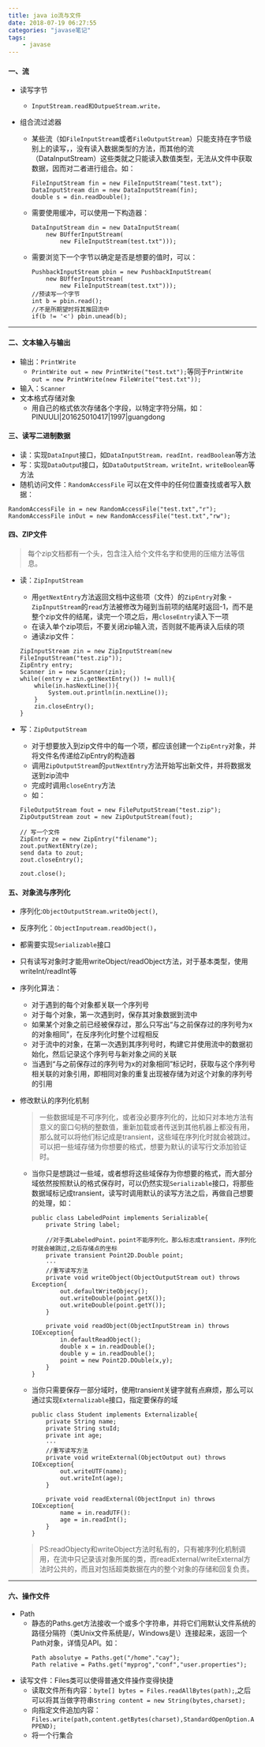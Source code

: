 ```yaml
---
title: java io流与文件
date: 2018-07-19 06:27:55
categories: "javase笔记" 
tags:
	- javase
---
```

#### 一、流 ####
- 读写字节
	- `InputStream.read和OutpueStream.write，`
- 组合流过滤器

	 - 某些流（如`FileInputStream`或者`FileOutputStream`）只能支持在字节级别上的读写，，没有读入数据类型的方法，而其他的流（DataInputStream）这些类就之只能读入数值类型，无法从文件中获取数据，因而对二者进行组合。如：	
		``` 
		FileInputStream fin = new FileInputStream("test.txt");
		DataInputStream din = new DataInputStream(fin);
		double s = din.readDouble();
		```
	- 需要使用缓冲，可以使用一下构造器：
		```
		DataInputStream din = new DataInputStream(
			new BUfferInputStream(
				new FileInputStream(test.txt")));
		```
	- 需要浏览下一个字节以确定是否是想要的值时，可以：
		```
		PushbackInputStream pbin = new PushbackInputStream(
			new BUfferInputStream(
				new FileInputStream(test.txt")));
		//预读写一个字节
		int b = pbin.read();
		//不是所期望时将其推回流中
		if(b != '<') pbin.unead(b);
		```
----
#### 二、文本输入与输出
- 输出：`PrintWrite`
	- `PrintWrite out = new PrintWrite("test.txt");`等同于`PrintWrite out = new PrintWrite(new FileWrite("test.txt"));`
- 输入：`Scanner`
- 文本格式存储对象
	- 用自己的格式依次存储各个字段，以特定字符分隔，如：
	PINUULI|201625010417|1997|guangdong
#### 三、读写二进制数据
- 读：实现`DataInput`接口，如`DataInputStream，readInt，readBoolean`等方法
- 写：实现`DataOutpu`t接口，如`DataOutputStream，writeInt，writeBoolean`等方法
- 随机访问文件：`RandomAccessFile`
可以在文件中的任何位置查找或者写入数据：
```
RandomAccessFile in = new RandomAccessFile("test.txt","r");
RandomAccessFile inOut = new RandomAccessFile("test.txt","rw");
```
#### 四、ZIP文件
> 每个zip文档都有一个头，包含注入给个文件名字和使用的压缩方法等信息。
- 读：`ZipInputStream`
	- 用`getNextEntry`方法返回文档中这些项（文件）的`ZipEntry`对象
	-` ZipInputStream`的`read`方法被修改为碰到当前项的结尾时返回-1，而不是整个zip文件的结尾，读完一个项之后，用`closeEntry`读入下一项
	- 在读入单个zip项后，不要关闭zip输入流，否则就不能再读入后续的项
	- 通读zip文件：
	``` 
	ZipInputStream zin = new ZipInputStream(new FileInputStream("test.zip"));
	ZipEntry entry;
	Scanner in = new Scanner(zin);
	while((entry = zin.getNextEntry()) != null){
		while(in.hasNextLine()){
			System.out.println(in.nextLine());
		}
		zin.closeEntry();
	}
	```

- 写：`ZipOutputStream`
	- 对于想要放入到zip文件中的每一个项，都应该创建一个`ZipEntry`对象，并将文件名传递给ZipEntry的构造器
	- 调用`ZipOutputStream`的`putNextEntry`方法开始写出新文件，并将数据发送到zip流中
	- 完成时调用`closeEntry`方法
	- 如：
	```
	FileOutputStream fout = new FilePutputStream("test.zip");
	ZipOutputStream zout = new ZipOutputStream(fout);

	// 写一个文件
	ZipEntry ze = new ZipEntry("filename");
	zout.putNextENtry(ze);
	send data to zout;
	zout.closeEntry();

	zout.close();
	```

#### 五、对象流与序列化
- 序列化:`ObjectOutputStream.writeObject()`,
- 反序列化：`ObjectInputream.readObject()`，
- 都需要实现`Serializable`接口
- 只有读写对象时才能用writeObject/readObject方法，对于基本类型，使用writeInt/readInt等
- 序列化算法：
	- 对于遇到的每个对象都关联一个序列号
	- 对于每个对象，第一次遇到时，保存其对象数据到流中
	- 如果某个对象之前已经被保存过，那么只写出“与之前保存过的序列号为x的对象相同”，在反序列化时整个过程相反
	- 对于流中的对象，在第一次遇到其序列号时，构建它并使用流中的数据初始化，然后记录这个序列号与新对象之间的关联
	- 当遇到“与之前保存过的序列号为x的对象相同”标记时，获取与这个序列号相关联的对象引用，即相同对象的重复出现被存储为对这个对象的序列号的引用
- 修改默认的序列化机制
	>一些数据域是不可序列化，或者没必要序列化的，比如只对本地方法有意义的窗口句柄的整数值，重新加载或者传送到其他机器上都没有用，那么就可以将他们标记成是transient，这些域在序列化时就会被跳过。
	可以把一些域存储为你想要的格式，想要为默认的读写行文添加验证时。

	- 当你只是想跳过一些域，或者想将这些域保存为你想要的格式，而大部分域依然按照默认的格式保存时，可以仍然实现`Serializable`接口，将那些数据域标记成transient，读写时调用默认的读写方法之后，再做自己想要的处理，如：
		
		```
		public class LabeledPoint implements Serializable{
			private String label;

			//对于类LabeledPoint，point不能序列化，那么标志成transient，序列化时就会被跳过,之后存储点的坐标
			private transient Point2D.Double point;
			···
			//重写读写方法
			private void writeObject(ObjectOutputStream out) throws Exception{
				out.defaultWriteObjecy();
				out.writeDouble(point.getX());
				out.writeDouble(point.getY());
			}

			private void readObject(ObjectInputStream in) throws IOException{
				in.defaultReadObject();
				double x = in.readDouble();
				double y = in.readDouble();
				point = new Point2D.DOuble(x,y);
			}
		}
		```
		
	- 当你只需要保存一部分域时，使用transient关键字就有点麻烦，那么可以通过实现`Externalizable`接口，指定要保存的域
		```
		public class Student implements Externalizable{
			private String name;
			private String stuId;
			private int age;
			···
			//重写读写方法
			private void writeExternal(ObjectOutput out) throws IOException{
				out.writeUTF(name);
				out.writeInt(age);
			}

			private void readExternal(ObjectInput in) throws IOException{
				name = in.readUTF():
				age = in.readInt();
			}
		}
		```
	> PS:readObjecty和writeObject方法时私有的，只有被序列化机制调用，在流中只记录该对象所属的类，而readExternal/writeExternal方法时公共的，而且对包括超类数据在内的整个对象的存储和回复负责。
----
#### 六、操作文件
- Path
	- 静态的Paths.get方法接收一个或多个字符串，并将它们用默认文件系统的路径分隔符（类Unix文件系统是/，Windows是\）连接起来，返回一个Path对象，详情见API。如：
		``` 
		Path absolutye = Paths.get("/home"."cay");
		Path relative = Paths.get("myprog","conf","user.properties");
		```
- 读写文件：Files类可以使得普通文件操作变得快捷
	- 读取文件所有内容：`byte[] bytes = Files.readAllBytes(path);`,之后可以将其当做字符串`String content = new String(bytes,charset);`
	- 向指定文件追加内容：`Files.write(path,content.getBytes(charset),StandardOpenOption.APPEND);`
	- 将一个行集合

